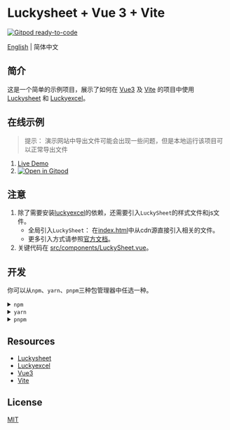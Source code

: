 # Luckysheet + Vue 3 + Vite

  [![Gitpod ready-to-code](https://img.shields.io/badge/Gitpod-ready--to--code-blue?logo=gitpod)](https://gitpod.io/#https://github.com/hjwforever/luckysheet-vue3-vite)

[English](./README.md) | 简体中文

## 简介
  这是一个简单的示例项目，展示了如何在 [Vue3](https://vuejs.org/) 及 [Vite](https://vitejs.dev/) 的项目中使用 [Luckysheet](https://github.com/mengshukeji/Luckysheet/) 和 [Luckyexcel](https://github.com/mengshukeji/Luckyexcel)。

## 在线示例
> 提示： 演示网站中导出文件可能会出现一些问题，但是本地运行该项目可以正常导出文件
  1. [Live Demo](https://luckysheet.vercel.app/)
  2. [![Open in Gitpod](https://gitpod.io/button/open-in-gitpod.svg)](https://gitpod.io/#https://github.com/hjwforever/luckysheet-vue3-vite)

## 注意
  1. 除了需要安装[luckyexcel](https://www.npmjs.com/package/luckyexcel)的依赖，还需要引入`LuckySheet`的样式文件和js文件。
      - 全局引入`LuckySheet`： 在[index.html](./index.html)中从cdn源直接引入相关的文件。
      - 更多引入方式请参照[官方文档](https://mengshukeji.github.io/LuckysheetDocs/guide/#steps-for-usage)。
  2. 关键代码在 [src/components/LuckySheet.vue](./src/components/LuckySheet.vue)。

## 开发
  你可以从`npm`、`yarn`、`pnpm`三种包管理器中任选一种。
<details>
  <summary><code>npm</code></summary>

  <h5>安装依赖</h5>
  <pre><code>
  npm install
  </code></pre>
  <h5>运行项目</h5>
  <pre><code>
  npm run dev
  </code></pre>
  <h5>构建项目</h5>
  <pre><code>
  npm run build
  </code></pre>
</details>

<details>
  <summary><code>yarn</code></summary>

  <h5>安装依赖</h5>
  <pre><code>
  yarn install
  </code></pre>
  <h5>运行项目</h5>
  <pre><code>
  yarn run dev
  </code></pre>
  <h5>构建项目</h5>
  <pre><code>
  yarn run build
  </code></pre>
</details>

<details>
  <summary><code>pnpm</code></summary>

  <h5>安装依赖</h5>
  <pre><code>
  pnpm install
  </code></pre>
  <h5>运行项目</h5>
  <pre><code>
  pnpm run dev
  </code></pre>
  <h5>构建项目</h5>
  <pre><code>
  pnpm run build
  </code></pre>
</details>

## Resources
- [Luckysheet](https://github.com/mengshukeji/Luckysheet)
- [Luckyexcel](https://github.com/mengshukeji/Luckyexcel)
- [Vue3](https://vuejs.org/)
- [Vite](https://vitejs.dev/)

## License
[MIT](http://opensource.org/licenses/MIT)
